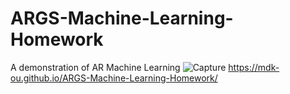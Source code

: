 # ARGS-Machine-Learning-Homework
A demonstration of AR Machine Learning
![Capture](https://user-images.githubusercontent.com/97694988/159611214-e2dd25a1-dab4-40ee-bbd0-457d12c26239.PNG)
https://mdk-ou.github.io/ARGS-Machine-Learning-Homework/
